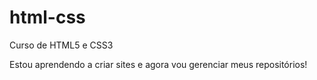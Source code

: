 # html-css
 Curso de HTML5 e CSS3 

Estou aprendendo a criar sites e agora  vou gerenciar meus repositórios!